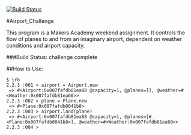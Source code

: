[![Build Status](https://travis-ci.org/hannako/airport_challenge.svg?branch=master)](https://travis-ci.org/hannako/airport_challenge)

#Airport_Challenge

This program is a Makers Academy weekend assignment.
It controls the flow of planes to and from an imaginary airport, dependent on weather conditions and airport capacity.

###Build Status: challenge complete

##How to Use:

```
$ irb
2.2.3 :001 > airport = Airport.new
 => #<Airport:0x007fafdb81ea88 @capacity=1, @planes=[], @weather=#<Weather:0x007fafdb81ea60>>
2.2.3 :002 > plane = Plane.new
 => #<Plane:0x007fafdb0041b8>
2.2.3 :003 > airport.land(plane)
 => #<Airport:0x007fafdb81ea88 @capacity=1, @planes=[#<Plane:0x007fafdb0041b8>], @weather=#<Weather:0x007fafdb81ea60>>
2.2.3 :004 >
```
